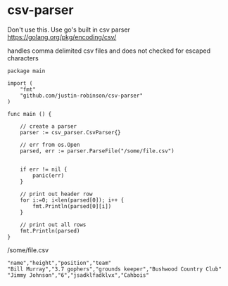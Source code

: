 # csv-parser

Don't use this. Use go's built in csv parser https://golang.org/pkg/encoding/csv/

handles comma delimited csv files and does not checked for escaped characters

```golang
package main

import (
	"fmt"
	"github.com/justin-robinson/csv-parser"
)

func main () {

    // create a parser
	parser := csv_parser.CsvParser{}

    // err from os.Open
	parsed, err := parser.ParseFile("/some/file.csv")

    
	if err != nil {
		panic(err)
	}

    // print out header row
	for i:=0; i<len(parsed[0]); i++ {
		fmt.Println(parsed[0][i])
	}

    // print out all rows
	fmt.Println(parsed)
}
```

/some/file.csv
```csv
"name","height","position","team"
"Bill Murray","3.7 gophers","grounds keeper","Bushwood Country Club"
"Jimmy Johnson","6","jsadklfadklvx","Cahbois"
```
